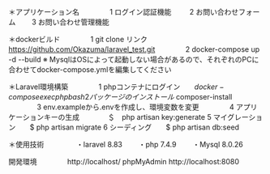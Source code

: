 ＊アプリケーション名
　　　　1 ログイン認証機能
　　 2 お問い合わせフォーム
 　　3 お問い合わせ管理機能

＊dockerビルド
　　　　1 git clone リンク　　https://github.com/Okazuma/laravel_test.git
　　　　2 docker-compose up -d --build
  ※ MysqlはOSによって起動しない場合があるので、それぞれのPCに合わせてdocker-compose.ymlを編集してください

＊Laravel環境構築
　　　　1 phpコンテナにログイン　　$　docker-compose exec php bash
  2 パッケージのインストール　　$ composer-install
　　　　3 env.exampleから.envを作成し、環境変数を変更
　　　　4 アプリケーションキーの生成　　　　＄　php artisan key:generate
  5 マイグレーション　　$ php artisan migrate
  6 シーディング　　$ php artisan db:seed 

＊使用技術
　　　　 ・laravel 8.83
  　　・php 7.4.9
  　　・Mysql 8.0.26

開発環境
　　　　http://localhost/
  phpMyAdmin http://localhost:8080


